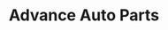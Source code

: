 ---
title: "Advance Auto Parts"
url: /state-college/advance-auto-parts-benner-pike/
shop: car parts
---